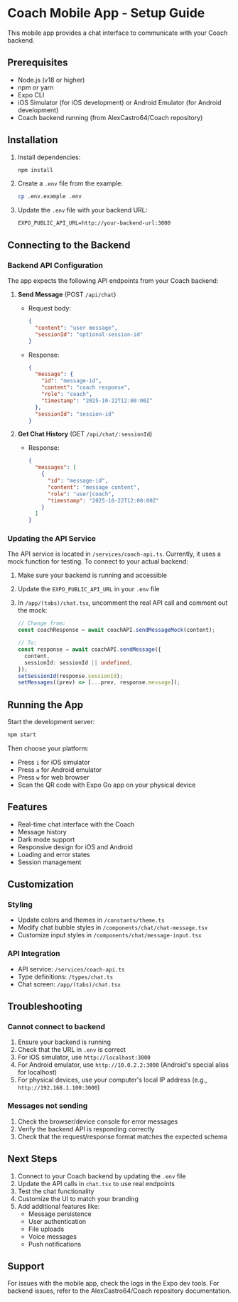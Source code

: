 # Coach Mobile App - Setup Guide

This mobile app provides a chat interface to communicate with your Coach backend.

## Prerequisites

- Node.js (v18 or higher)
- npm or yarn
- Expo CLI
- iOS Simulator (for iOS development) or Android Emulator (for Android development)
- Coach backend running (from AlexCastro64/Coach repository)

## Installation

1. Install dependencies:
   ```bash
   npm install
   ```

2. Create a `.env` file from the example:
   ```bash
   cp .env.example .env
   ```

3. Update the `.env` file with your backend URL:
   ```
   EXPO_PUBLIC_API_URL=http://your-backend-url:3000
   ```

## Connecting to the Backend

### Backend API Configuration

The app expects the following API endpoints from your Coach backend:

1. **Send Message** (POST `/api/chat`)
   - Request body:
     ```json
     {
       "content": "user message",
       "sessionId": "optional-session-id"
     }
     ```
   - Response:
     ```json
     {
       "message": {
         "id": "message-id",
         "content": "coach response",
         "role": "coach",
         "timestamp": "2025-10-22T12:00:00Z"
       },
       "sessionId": "session-id"
     }
     ```

2. **Get Chat History** (GET `/api/chat/:sessionId`)
   - Response:
     ```json
     {
       "messages": [
         {
           "id": "message-id",
           "content": "message content",
           "role": "user|coach",
           "timestamp": "2025-10-22T12:00:00Z"
         }
       ]
     }
     ```

### Updating the API Service

The API service is located in `/services/coach-api.ts`. Currently, it uses a mock function for testing. To connect to your actual backend:

1. Make sure your backend is running and accessible
2. Update the `EXPO_PUBLIC_API_URL` in your `.env` file
3. In `/app/(tabs)/chat.tsx`, uncomment the real API call and comment out the mock:

   ```typescript
   // Change from:
   const coachResponse = await coachAPI.sendMessageMock(content);

   // To:
   const response = await coachAPI.sendMessage({
     content,
     sessionId: sessionId || undefined,
   });
   setSessionId(response.sessionId);
   setMessages((prev) => [...prev, response.message]);
   ```

## Running the App

Start the development server:

```bash
npm start
```

Then choose your platform:
- Press `i` for iOS simulator
- Press `a` for Android emulator
- Press `w` for web browser
- Scan the QR code with Expo Go app on your physical device

## Features

- Real-time chat interface with the Coach
- Message history
- Dark mode support
- Responsive design for iOS and Android
- Loading and error states
- Session management

## Customization

### Styling

- Update colors and themes in `/constants/theme.ts`
- Modify chat bubble styles in `/components/chat/chat-message.tsx`
- Customize input styles in `/components/chat/message-input.tsx`

### API Integration

- API service: `/services/coach-api.ts`
- Type definitions: `/types/chat.ts`
- Chat screen: `/app/(tabs)/chat.tsx`

## Troubleshooting

### Cannot connect to backend

1. Ensure your backend is running
2. Check that the URL in `.env` is correct
3. For iOS simulator, use `http://localhost:3000`
4. For Android emulator, use `http://10.0.2.2:3000` (Android's special alias for localhost)
5. For physical devices, use your computer's local IP address (e.g., `http://192.168.1.100:3000`)

### Messages not sending

1. Check the browser/device console for error messages
2. Verify the backend API is responding correctly
3. Check that the request/response format matches the expected schema

## Next Steps

1. Connect to your Coach backend by updating the `.env` file
2. Update the API calls in `chat.tsx` to use real endpoints
3. Test the chat functionality
4. Customize the UI to match your branding
5. Add additional features like:
   - Message persistence
   - User authentication
   - File uploads
   - Voice messages
   - Push notifications

## Support

For issues with the mobile app, check the logs in the Expo dev tools.
For backend issues, refer to the AlexCastro64/Coach repository documentation.
